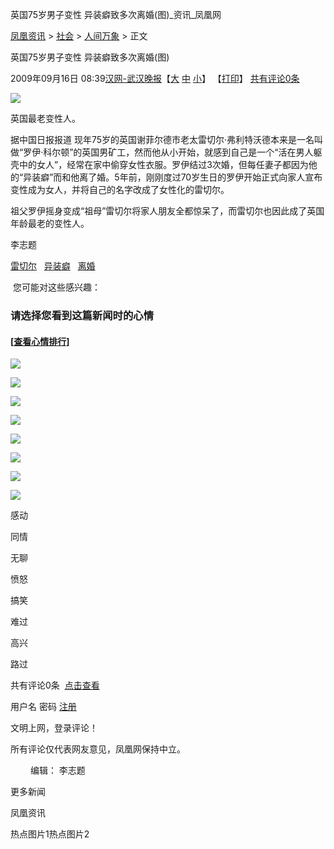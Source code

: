英国75岁男子变性 异装癖致多次离婚(图)\_资讯\_凤凰网

[凤凰资讯](http://news.ifeng.com/) > [社会](http://news.ifeng.com/society/) > [人间万象](http://news.ifeng.com/society/2/) > 正文

英国75岁男子变性 异装癖致多次离婚(图)

2009年09月16日 08:39[汉网-武汉晚报](http://whwb.cnhan.com/)【[大](javascript:zoomDoc\(16\);) [中](javascript:zoomDoc\(14\);) [小](javascript:zoomDoc\(12\);)】 【[打印](#)】 [共有评论0条](javascript:void\(0\);)

![](http://img.ifeng.com/hres/200909/16/08/aea66063878b032252f7671ee4221000.jpg)

英国最老变性人。

据中国日报报道 现年75岁的英国谢菲尔德市老太雷切尔·弗利特沃德本来是一名叫做“罗伊·科尔顿”的英国男矿工，然而他从小开始，就感到自己是一个“活在男人躯壳中的女人”，经常在家中偷穿女性衣服。罗伊结过3次婚，但每任妻子都因为他的“异装癖”而和他离了婚。5年前，刚刚度过70岁生日的罗伊开始正式向家人宣布变性成为女人，并将自己的名字改成了女性化的雷切尔。

祖父罗伊摇身变成“祖母”雷切尔将家人朋友全都惊呆了，而雷切尔也因此成了英国年龄最老的变性人。

李志题

[雷切尔](#)   [异装癖](#)   [离婚](#)  

 您可能对这些感兴趣：

### 请选择您看到这篇新闻时的心情

#### \[[查看心情排行](http://cmt.ifeng.com/leaveword/mood/mood_rank.jsp)\]

![](http://img.ifeng.com/tres/appres/images/mood/motion_01.gif)

![](http://img.ifeng.com/tres/appres/images/mood/motion_02.gif)

![](http://img.ifeng.com/tres/appres/images/mood/motion_03.gif)

![](http://img.ifeng.com/tres/appres/images/mood/motion_04.gif)

![](http://img.ifeng.com/tres/appres/images/mood/motion_05.gif)

![](http://img.ifeng.com/tres/appres/images/mood/motion_06.gif)

![](http://img.ifeng.com/tres/appres/images/mood/motion_07.gif)

![](http://img.ifeng.com/tres/appres/images/mood/motion_08.gif)

感动

同情

无聊

愤怒

搞笑

难过

高兴

路过

共有评论0条  [点击查看](http://comment.ifeng.com/view.php?chId=344&docId=1350870&docName=%e8%8b%b1%e5%9b%bd75%e5%b2%81%e7%94%b7%e5%ad%90%e5%8f%98%e6%80%a7+%e5%bc%82%e8%a3%85%e7%99%96%e8%87%b4%e5%a4%9a%e6%ac%a1%e7%a6%bb%e5%a9%9a\(%e5%9b%be\)&docUrl=http%3a%2f%2fnews.ifeng.com%2fsociety%2f2%2f200909%2f0916_344_1350870.shtml)

用户名 密码 [注册](http://register.ifeng.com/register.html)

文明上网，登录评论！

所有评论仅代表网友意见，凤凰网保持中立。

　　 编辑： 李志题

更多新闻

凤凰资讯

热点图片1热点图片2